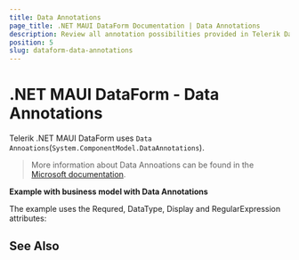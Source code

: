 ```yaml
---
title: Data Annotations
page_title: .NET MAUI DataForm Documentation | Data Annotations
description: Review all annotation possibilities provided in Telerik DataForm for .NET MAUI control.
position: 5
slug: dataform-data-annotations
---
```


# .NET MAUI DataForm - Data Annotations 

Telerik .NET MAUI DataForm uses `Data Annoations`(`System.ComponentModel.DataAnnotations`).

> More information about Data Annoations can be found in the [Microsoft documentation](https://docs.microsoft.com/en-us/dotnet/api/system.componentmodel.dataannotations?view=net-6.0).

**Example with business model with Data Annotations**

The example uses the Requred, DataType, Display and RegularExpression attributes:

<snippet id='dataform-datatype-editors-model'/>

## See Also

